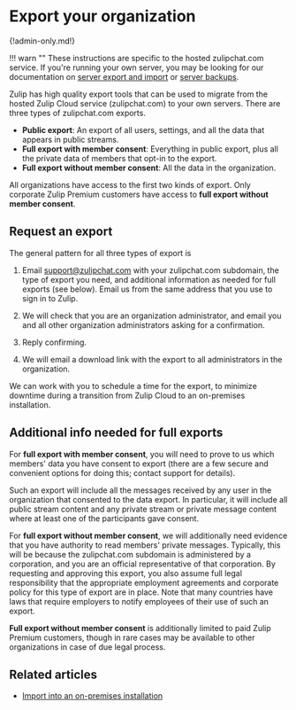 # Export your organization

{!admin-only.md!}

!!! warn ""
    These instructions are specific to the hosted zulipchat.com service.
    If you're running your own server, you may be looking for our
    documentation on [server export and import][export-and-import] or
    [server backups][production-backups].

Zulip has high quality export tools that can be used to migrate from the
hosted Zulip Cloud service (zulipchat.com) to your own servers. There are
three types of zulipchat.com exports.

* **Public export**: An export of all users, settings, and all the data that
  appears in public streams.
* **Full export with member consent**: Everything in public export, plus all
  the private data of members that opt-in to the export.
* **Full export without member consent**: All the data in the organization.

All organizations have access to the first two kinds of export. Only corporate
Zulip Premium customers have access to **full export without member consent**.

## Request an export

The general pattern for all three types of export is

1. Email support@zulipchat.com with your zulipchat.com subdomain, the type
   of export you need, and additional information as needed for full exports
   (see below). Email us from the same address that you use to sign in
   to Zulip.

2. We will check that you are an organization administrator, and email you
   and all other organization administrators asking for a confirmation.

3. Reply confirming.

4. We will email a download link with the export to all administrators in
   the organization.

We can work with you to schedule a time for the export, to minimize downtime
during a transition from Zulip Cloud to an on-premises installation.

## Additional info needed for full exports

For **full export with member consent**, you will need to prove to us
which members' data you have consent to export (there are a few secure
and convenient options for doing this; contact support for details).

Such an export will include all the messages received by any user in
the organization that consented to the data export.  In particular, it
will include all public stream content and any private stream or
private message content where at least one of the participants gave
consent.

For **full export without member consent**, we will additionally need
evidence that you have authority to read members' private
messages. Typically, this will be because the zulipchat.com subdomain
is administered by a corporation, and you are an official
representative of that corporation. By requesting and approving this
export, you also assume full legal responsibility that the appropriate
employment agreements and corporate policy for this type of export are
in place. Note that many countries have laws that require employers to
notify employees of their use of such an export.

**Full export without member consent** is additionally limited to paid
Zulip Premium customers, though in rare cases may be available to
other organizations in case of due legal process.

## Related articles

* [Import into an on-premises installation][export-and-import]

[production-backups]: https://zulip.readthedocs.io/en/stable/production/maintain-secure-upgrade.html#backups
[export-and-import]: https://zulip.readthedocs.io/en/latest/production/export-and-import.html
